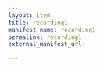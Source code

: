 ```yaml
---
layout: item
title: recording1
manifest_name: recording1
permalink: recording1
external_manifest_url: 

---
```

<!-- Add an essay or interpretive material below this line,
using HTML or markdown.  Do not modify this file above this line -->
